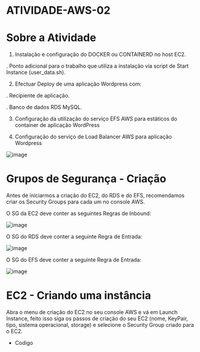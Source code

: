 # ATIVIDADE-AWS-02

# Sobre a Atividade

1. Instalação e configuração do DOCKER ou CONTAINERD no host EC2.

. Ponto adicional para o trabalho que utiliza a instalação via script de Start Instance (user_data.sh).

2. Efectuar Deploy de uma aplicação Wordpress com:

. Recipiente de aplicação.

. Banco de dados RDS MySQL.

3. Configuração da utilização do serviço EFS AWS para estáticos do container de aplicação WordPress

4. Configuração do serviço de Load Balancer AWS para aplicação Wordpress

![image](https://github.com/lucassantos2206/ATIVIDADE-AWS-02/assets/139476940/b37171b3-d2c1-46ab-9726-022b2adb6b9f)


# Grupos de Segurança - Criação
Antes de iniciarmos a criação do EC2, do RDS e do EFS, recomendamos criar os Security Groups para cada um no console AWS.

O SG da EC2 deve conter as seguintes Regras de Inbound:

![image](https://github.com/lucassantos2206/ATIVIDADE-AWS-02/assets/139476940/47ddbff1-1352-48f1-a387-2194be7ac66d)

O SG do RDS deve conter a seguinte Regra de Entrada:

![image](https://github.com/lucassantos2206/ATIVIDADE-AWS-02/assets/139476940/a0a2998a-92c7-4fe1-8b66-2cc2a47ddc8b)

O SG do EFS deve conter a seguinte Regra de Entrada:

![image](https://github.com/lucassantos2206/ATIVIDADE-AWS-02/assets/139476940/7f474114-06a8-4711-ae93-f567a683d449)

# EC2 - Criando uma instância

Abra o menu de criação do EC2 no seu console AWS e vá em Launch Instance, feito isso siga os passos de criação do seu EC2 (nome, KeyPair, tipo, sistema operacional, storage) e selecione o Security Group criado para o EC2.


- Codigo
